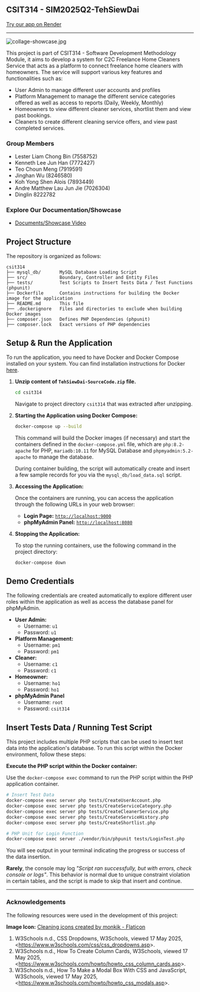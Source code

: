 ## CSIT314 - SIM2025Q2-TehSiewDai

[Try our app on Render](https://csit314-sim2025q2-tehsiewdai-app.onrender.com/)

---

![collage-showcase.jpg](https://i.ibb.co/60ygHbcG/collage-showcase.jpg>)

This project is part of CSIT314 - Software Development Methodology Module, it aims to
develop a system for C2C Freelance Home Cleaners Service that acts as a platform
to connect freelance home cleaners with homeowners. The service will support various
key features and functionalities such as:

* User Admin to manage different user accounts and profiles
* Platform Management to manage the different service categories offered as well as access to reports (Daily, Weekly, Monthly)
* Homeowners to view different cleaner services, shortlist them and view past bookings.
* Cleaners to create different cleaning service offers, and view past completed services.

### Group Members
* Lester Liam Chong Bin (7558752)
* Kenneth Lee Jun Han (7772427)
* Teo Choun Meng (7919591)
* Jinghan Wu (8246580)
* Koh Yong Shen Alois (7893449)
* Andre Matthew Lau Jun Jie (7026304)
* Dinglin 8222782

### Explore Our Documentation/Showcase
* [Documents/Showcase Video](https://drive.google.com/drive/folders/1XQ2wRRZ2a9Y5EryjK-nFDuvKQNulYaf7?usp=sharing)

## Project Structure
The repository is organized as follows:
```
csit314
├── mysql_db/       MySQL Database Loading Script
├── src/            Boundary, Controller and Entity Files
├── tests/          Test Scripts to Insert Tests Data / Test Functions (phpunit)
├── Dockerfile      Contains instructions for building the Docker image for the application
├── README.md       This file
├── .dockerignore   Files and directories to exclude when building Docker images
├── composer.json   Defines PHP Dependencies (phpunit)
├── composer.lock   Exact versions of PHP dependencies
```

## Setup & Run the Application

To run the application, you need to have Docker and Docker Compose installed on your system. You can find installation instructions for Docker [here](https://docs.docker.com/get-started/get-docker/).

1.  **Unzip content of `TehSiewDai-SourceCode.zip` file.**
    ```bash
    cd csit314
    ```
    Navigate to project directory `csit314` that was extracted after unzipping.

2.  **Starting the Application using Docker Compose:**
    ```bash
    docker-compose up --build
    ```
    This command will build the Docker images (if necessary) and start the containers defined in the `docker-compose.yml` file, which are `php:8.2-apache` for PHP, `mariadb:10.11` for MySQL Database and `phpmyadmin:5.2-apache` to manage the database.

    During container building, the script will automatically create and insert a few sample records for you via the `mysql_db/load_data.sql` script.

3.  **Accessing the Application:**

    Once the containers are running, you can access the application through the following URLs in your web browser:
    * **Login Page:** [`http://localhost:9000`](http://localhost:9000)
    * **phpMyAdmin Panel:** [`http://localhost:8080`](http://localhost:8080)

4.  **Stopping the Application:**

    To stop the running containers, use the following command in the project directory:
    ```bash
    docker-compose down
    ```

## Demo Credentials

The following credentials are created automatically to explore different user roles within the application as well as access the database panel for phpMyAdmin.

* **User Admin:**
    * Username: `u1`
    * Password: `u1`
* **Platform Management:**
    * Username: `pm1`
    * Password: `pm1`
* **Cleaner:**
    * Username: `c1`
    * Password: `c1`
* **Homeowner:**
    * Username: `ho1`
    * Password: `ho1`
* **phpMyAdmin Panel**
    * Username: `root`
    * Password: `csit314`

## Insert Tests Data / Running Test Script

This project includes multiple PHP scripts that can be used to insert test data into the application's database. To run this script within the Docker environment, follow these steps:

**Execute the PHP script within the Docker container:**

Use the `docker-compose exec` command to run the PHP script within the PHP application container.

```bash
# Insert Test Data
docker-compose exec server php tests/CreateUserAccount.php
docker-compose exec server php tests/CreateServiceCategory.php
docker-compose exec server php tests/CreateCleanerService.php
docker-compose exec server php tests/CreateServiceHistory.php
docker-compose exec server php tests/CreateShortlist.php

# PHP Unit for Login Function
docker-compose exec server ./vendor/bin/phpunit tests/LoginTest.php
```

You will see output in your terminal indicating the progress or success of the data insertion.

**Rarely**, the console may log *"Script ran successfully, but with errors, check console or logs"*. This behavior is normal due to unique constraint violation in certain tables, and the script is made to skip that insert and continue.

---

### Acknowledgements
The following resources were used in the development of this project:

**Image Icon:** [Cleaning icons created by monkik - Flaticon](https://www.flaticon.com/free-icons/cleaning)

1. W3Schools n.d., CSS Dropdowns, W3Schools, viewed 17 May 2025, <<https://www.w3schools.com/css/css_dropdowns.asp>>.
2. W3Schools n.d., How To Create Column Cards, W3Schools, viewed 17 May 2025, <<https://www.w3schools.com/howto/howto_css_column_cards.asp>>.
3. W3Schools n.d., How To Make a Modal Box With CSS and JavaScript, W3Schools, viewed 17 May 2025, <<https://www.w3schools.com/howto/howto_css_modals.asp>>.
